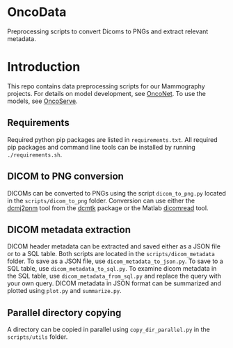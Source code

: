 # OncoData
Preprocessing scripts to convert Dicoms to PNGs and extract relevant metadata.

# Introduction
This repo contains data preprocessing scripts for our Mammography projects.
For details on model development, see [OncoNet](https://github.com/yala/OncoNet_Public).
To use the models, see [OncoServe](https://github.com/yala/OncoServe_Public).

## Requirements
Required python pip packages are listed in `requirements.txt`. All required pip packages and command line tools can be installed by running `./requirements.sh`.

## DICOM to PNG conversion
DICOMs can be converted to PNGs using the script `dicom_to_png.py` located in the `scripts/dicom_to_png` folder. Conversion can use either the [dcmj2pnm](support.dcmtk.org/docs/dcmj2pnm.html) tool from the [dcmtk](http://dicom.offis.de/dcmtk.php.en) package or the Matlab [dicomread](https://www.mathworks.com/help/images/ref/dicomread.html) tool.

## DICOM metadata extraction
DICOM header metadata can be extracted and saved either as a JSON file or to a SQL table. Both scripts are located in the `scripts/dicom_metadata` folder. To save as a JSON file, use `dicom_metadata_to_json.py`. To save to a SQL table, use `dicom_metadata_to_sql.py`. To examine dicom metadata in the SQL table, use `dicom_metadata_from_sql.py` and replace the query with your own query. DICOM metadata in JSON format can be summarized and plotted using `plot.py` and `summarize.py`.

## Parallel directory copying
A directory can be copied in parallel using `copy_dir_parallel.py` in the `scripts/utils` folder.
